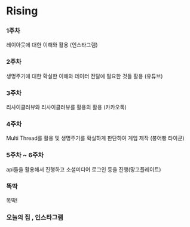 # Rising
### 1주차
레이아웃에 대한 이해와 활용 (인스타그램) <br>


### 2주차
생명주기에 대한 확실한 이해와 데이터 전달에 필요한 것들 활용 (유튜브)<br>


### 3주차
리사이클러뷰와 리사이클러뷰를 활용의 활용 (카카오톡) <br>

### 4주차
Multi Thread를 활용 및 생명주기를 확실하게 판단하여 게임 제작 (붕어빵 타이쿤) <br>


### 5주차 ~ 6주차
api들을 활용해서 진행하고 소셜미디어 로그인 등을 진행(망고플레이트)<br>


### 똑딱
똑딱!

### 오늘의 집 , 인스타그램


